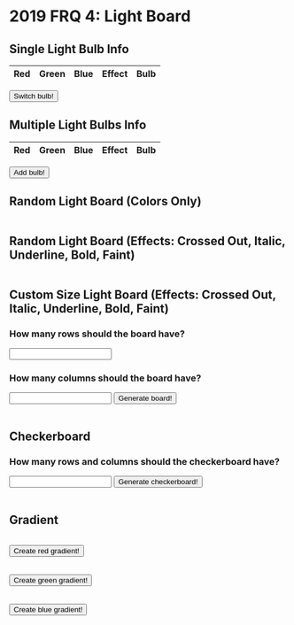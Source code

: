 # 2019 FRQ 4: Light Board

<head>
    <script src="https://ajax.googleapis.com/ajax/libs/jquery/3.6.1/jquery.min.js"></script>
</head>
<!-- HTML must be above JS to create result body before JS access -->
<body>
    <h2>Single Light Bulb Info</h2>
    <table id="table">
    <thead>
    <tr>
        <th>Red</th>
        <th>Green</th>
        <th>Blue</th>
        <th>Effect</th>
        <th>Bulb</th>
    </tr>
    </thead>
    <tbody id="result">
        <!-- javascript generated data -->
    </tbody>
    </table>
    <button id="bulb" onclick="getBulbInfo()">Switch bulb!</button>
    <h2>Multiple Light Bulbs Info</h2>
    <table>
    <thead>
    <tr>
        <th>Red</th>
        <th>Green</th>
        <th>Blue</th>
        <th>Effect</th>
        <th>Bulb</th>
    </tr>
    </thead>
    <tbody id="results">
        <!-- javascript generated data -->
    </tbody>
    </table>
    <button id="bulbs" onclick="addBulbInfo()">Add bulb!</button>
    <h2>Random Light Board (Colors Only)</h2>
    <table>
    <tbody id="board">
    </tbody>
    </table>
    <h2>Random Light Board (Effects: Crossed Out, Italic, Underline, Bold, Faint)</h2>
    <table>
    <tbody id="boardWithEffect">
    </tbody>
    </table>
    <!-- Custom sizing -->
    <h2>Custom Size Light Board (Effects: Crossed Out, Italic, Underline, Bold, Faint)</h2>
    <h3>How many rows should the board have?</h3>
    <input type="number" id="rowBoard">
    <h3>How many columns should the board have?</h3>
    <input type="number" id="columnBoard">
    <button onclick="customEffectBoard()">Generate board!</button>
    <table id="cbe">
    <tbody id="customBoardWithEffect">
    </tbody>
    </table>
    <h2>Checkerboard</h2>
    <h3>How many rows and columns should the checkerboard have?</h3>
    <input type="number" id="cb_rows">
    <button onclick="checkerBoard()">Generate checkerboard!</button>
    <table id="cb">
    <tbody id="checkerboard">
    </tbody>
    </table>
    <h2>Gradient</h2>
    <table>
    <tbody id="gradient2">
    </tbody>
    </table>
    <button onclick="setGradient2()">Create red gradient!</button>
    <table>
    <tbody id="gradient3">
    </tbody>
    </table>
    <button onclick="setGradient3()">Create green gradient!</button>
    <table>
    <tbody id="gradient">
    </tbody>
    </table>
    <button onclick="setGradient()">Create blue gradient!</button>
</body>

<script>
  // prepare HTML defined containers for new outputs in table
  const resultContainer = document.getElementById("results");
  var bulbInfo = document.getElementById("result");
  const boardInfo = document.getElementById("board");
  const boardWithEffect = document.getElementById("boardWithEffect");
  const customBoardWithEffect = document.getElementById("customBoardWithEffect");
  const checkerboard = document.getElementById("checkerboard");
  const gradient = document.getElementById("gradient");
  const gradient2 = document.getElementById("gradient2");
  const gradient3 = document.getElementById("gradient3");

  // prepare fetch urls
  const url = "https://csa.rebeccaaa.tk/api/light";
  const get_url = url + "/random";
  const board_url = url + "/board";

  // Modify CSS for bulb effects
  function showBulb(eff, cell){
    cell.style.backgroundColor = "rgb(" + eff.red + ", " + eff.green + ", " + eff.blue + ")";
    if(eff.effect == "Crossed_out"){
      cell.innerHTML = "SLASH SLASH SLASH";
      cell.style.textDecoration = "line-through";
    }
    else if(eff.effect == "Italic"){
      cell.innerHTML = "Italic";
      cell.style.fontStyle = "italic";
    }
    else if(eff.effect == "Underline"){
      cell.innerHTML = "Underline";
      cell.style.textDecoration = "underline";
    }
    else if(eff.effect == "Bold"){
      cell.innerHTML = "Bold";
      cell.style.fontWeight = "bolder";
    }
    else if(eff.effect == "Faint"){
      cell.innerHTML = "Faint";
      cell.style.opacity = "0.3";
    }
    // else if(data[index].light.effect == "Conceal"){
            //   boxEffect.innerHTML = "Conceal";
            //   boxEffect.setAttribute("id", "conceal");
            //   $(document).ready(function() {
            //     $("conceal").hover(
            //       function() {
            //         $(this).css("background-color", "black");
            //       }, 
            //     );
            //   });
            // }
  }

  // prepare fetch GET options
  const options = {
    method: 'GET', // *GET, POST, PUT, DELETE, etc.
    // mode: 'cors', // no-cors, *cors, same-origin
    cache: 'default', // *default, no-cache, reload, force-cache, only-if-cached
    // credentials: 'same-origin', // include, same-origin, omit
    headers: {
      'Content-Type': 'application/json'
      // 'Content-Type': 'application/x-www-form-urlencoded',
    },
  };

function getBulbInfo(){
  // fetch the API
  fetch(get_url, options)
    // response is a RESTful "promise" on any successful fetch
    .then(response => {
      // check for response errors
      if (response.status !== 200) {
          error('GET API response failure: ' + response.status);
          return;
      }
      // valid response will have JSON data
      response.json().then(data => {
        console.log(data);
        const tr = document.createElement("tr");
        tr.setAttribute("id","row1");
        // td for red
        const red = document.createElement("td");
        red.innerHTML = data.red;

        // td for green
        const green = document.createElement("td");
        green.innerHTML = data.green;

        // td for blue
        const blue = document.createElement("td");
        blue.innerHTML = data.blue;

        // td for effect
        const effect = document.createElement("td");
        effect.innerHTML = data.effect;

        var singleBulbCell = document.createElement("td");
        showBulb(data, singleBulbCell);

        // this builds ALL td's (cells) into tr (row) element
        tr.appendChild(red);
        tr.appendChild(green);
        tr.appendChild(blue);
        tr.appendChild(effect);
        tr.appendChild(singleBulbCell);

        // this adds all the tr (row) work above to the HTML "result" container
        if(document.getElementById("table").rows.length == 2){ // check if row exists
          document.getElementById("table").deleteRow(1);
        }
        bulbInfo.appendChild(tr);
      })
  })
  // catch fetch errors (ie Nginx ACCESS to server blocked)
  .catch(err => {
    error(err + " " + get_url);
  });
}

function addBulbInfo(){
  // fetch the API
  fetch(get_url, options)
    // response is a RESTful "promise" on any successful fetch
    .then(response => {
      // check for response errors
      if (response.status !== 200) {
          error('GET API response failure: ' + response.status);
          return;
      }
      // valid response will have JSON data
      response.json().then(data => {
        console.log(data);
        const tr = document.createElement("tr");
        // td for red
        const red = document.createElement("td");
        red.innerHTML = data.red;

        // td for green
        const green = document.createElement("td");
        green.innerHTML = data.green;

        // td for blue
        const blue = document.createElement("td");
        blue.innerHTML = data.blue;

        // td for effect
        const effect = document.createElement("td");
        effect.innerHTML = data.effect;

        var bulbCell = document.createElement("td");
        showBulb(data, bulbCell);

        // this builds ALL td's (cells) into tr (row) element
        tr.appendChild(red);
        tr.appendChild(green);
        tr.appendChild(blue);
        tr.appendChild(effect);
        tr.appendChild(bulbCell);

        // this adds all the tr (row) work above to the HTML "result" container
        resultContainer.appendChild(tr);
      })
  })
  // catch fetch errors (ie Nginx ACCESS to server blocked)
  .catch(err => {
    error(err + " " + get_url);
  });
}

  // Something went wrong with actions or responses
  function error(err) {
    // log as Error in console
    console.error(err);
    // append error to resultContainer
    const tr = document.createElement("tr");
    const td = document.createElement("td");
    td.innerHTML = err;
    tr.appendChild(td);
    resultContainer.appendChild(tr);
  }

  // fetch the API for multiple lights (light board)
  fetch(board_url, options)
    // response is a RESTful "promise" on any successful fetch
    .then(response => {
      // check for response errors
      if (response.status !== 200) {
          error('GET API response failure: ' + response.status);
          return;
      }
      // valid response will have JSON data
      response.json().then(data => {
        console.log(data);
        var index = 0;
        for (let row = 0; row < 10; row++){ // rows of board
          var tr = document.createElement("tr");
          var trEffect = document.createElement("tr"); // columns of board
          for (let col = 0; col < 10; col++){
            var box = document.createElement("td");
            boxEffect = document.createElement("td");
            box.style.backgroundColor = "rgb(" + data[index].light.red + ", " + data[index].light.green + ", " + data[index].light.blue + ")";
            showBulb(data[index].light, boxEffect);
            tr.appendChild(box);
            trEffect.appendChild(boxEffect);
            index++; // iterating through list of JSON
          }
          board.appendChild(tr);
          boardWithEffect.appendChild(trEffect);
        }
        })
      })  
  // catch fetch errors (ie Nginx ACCESS to server blocked)
  .catch(err => {
    error(err + " " + get_url);
  });

  function customEffectBoard(){
    if(document.getElementById("cbe").rows.length > 0){ // check if row exists
      $("#cbe tr").remove(); 
    }
    // get user-inputted rows and columns for random lightboard
    var rows = document.getElementById("rowBoard").value;
    var columns = document.getElementById("columnBoard").value;
    var custom_url = "https://csa.rebeccaaa.tk/api/light/custom/board/" + rows + "/" + columns;
    console.log(custom_url);
    // fetch the API for multiple lights (light board)
    fetch(custom_url, options)
      // response is a RESTful "promise" on any successful fetch
      .then(response => {
        // check for response errors
        if (response.status !== 200) {
            error('GET API response failure: ' + response.status);
            return;
        }
        // valid response will have JSON data
        response.json().then(data => {
          console.log(data);
          var idx = 0;
          for (let row = 0; row < rows; row++){ // rows of board
            var trCustomEffect = document.createElement("tr");
            for (let col = 0; col < columns; col++){  // columns of board
              boxEffect = document.createElement("td");
              showBulb(data[idx].light, boxEffect);
              trCustomEffect.appendChild(boxEffect);
              idx++; // iterating through list of JSON
            }
            customBoardWithEffect.appendChild(trCustomEffect);
          }
          })
        })  
    // catch fetch errors (ie Nginx ACCESS to server blocked)
    .catch(err => {
      error(err + " " + get_url);
    });
  }

  function checkerBoard(){
    if(document.getElementById("cb").rows.length > 0){ // check if row exists
      $("#cb tr").remove(); 
    }
    // for checkerboard
    var cb_rows = document.getElementById("cb_rows").value;
    var cb_url = "https://csa.rebeccaaa.tk/api/light/checkerboard/" + cb_rows;
    console.log(cb_url);
    // fetch the API for multiple lights (light board)
    fetch(cb_url, options)
      // response is a RESTful "promise" on any successful fetch
      .then(response => {
        // check for response errors
        if (response.status !== 200) {
            error('GET API response failure: ' + response.status);
            return;
        }
        // valid response will have JSON data
        response.json().then(data => {
          console.log(data);
          var idx = 0;
          for (let row = 0; row < cb_rows; row++){ // rows of board
            var trCustomEffect = document.createElement("tr");
            for (let col = 0; col < cb_rows; col++){  // columns of board
              boxEffect = document.createElement("td");
              showBulb(data[idx].light, boxEffect);
              trCustomEffect.appendChild(boxEffect);
              idx++; // iterating through list of JSON
            }
            checkerboard.appendChild(trCustomEffect);
          }
          })
        })  
    // catch fetch errors (ie Nginx ACCESS to server blocked)
    .catch(err => {
      error(err + " " + get_url);
    });
  }

  function setGradient2(){
    var r = 253;
    var g = 29;
    var b = 29;
    for (let row = 0; row < 10; row++){
        var line = document.createElement("tr");
        for (let col = 0; col < 10; col++){
            var cell = document.createElement("td");
            cell.style.backgroundColor = "rgb(" + r + ", " + g + ", " + b + ")";
            line.appendChild(cell);
        }    
        g+=20;
        b-=10;
        gradient2.appendChild(line);
    }
  }

  function setGradient(){
    var r = 0;
    var g = 0;
    var b = 255;
    for (let row = 0; row < 10; row++){
        var line = document.createElement("tr");
        for (let col = 0; col < 10; col++){
            var cell = document.createElement("td");
            cell.style.backgroundColor = "rgb(" + r + ", " + g + ", " + b + ")";
            line.appendChild(cell);
        }    
        r+=20;
        g+=20;
        gradient.appendChild(line);
    }
  }

  function setGradient3(){
    var r = 130;
    var g = 255;
    var b = 127;
    for (let row = 0; row < 10; row++){
        var line = document.createElement("tr");
        for (let col = 0; col < 10; col++){
            var cell = document.createElement("td");
            cell.style.backgroundColor = "rgb(" + r + ", " + g + ", " + b + ")";
            line.appendChild(cell);
        }    
        r-=10;
        g-=20;
        b-=10;
        gradient3.appendChild(line);
    }
  }
</script>
<!-- <style>
    #conceal:hover {
        background-color: black;
    }
</style> -->